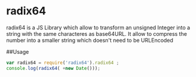 radix64
=======

radix64 is a JS Library which allow to transform an unsigned Integer into a string with the same characteres as base64URL.
It allow to compress the number into a smaller string which doesn't need to be URLEncoded


##Usage

```javascript
var radix64 = require('radix64').radix64 ;
console.log(radix64( +new Date()));
```
